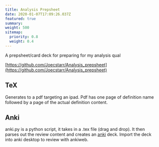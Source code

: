 ```yaml
---
title: Analysis Prepsheet
date: 2020-01-07T17:09:26.037Z
featured: true
summary:
weight: 500
sitemap:
  priority: 0.8
  weight: 0.4
---
```


A prepsheet/card deck for preparing for my analysis qual


[https://github.com/Joecstarr/Analysis_prepsheet](https://github.com/Joecstarr/Analysis_prepsheet)


## TeX

Generates to a pdf targeting an ipad. Pdf has one page of definition name
followed by a page of the actual definition content.

## Anki

anki.py is a python script, it takes in a .tex file (drag and drop).
It then parses out the review content and creates an [anki](ankiweb.net/) deck.
Import the deck into anki desktop to review with ankiweb.

